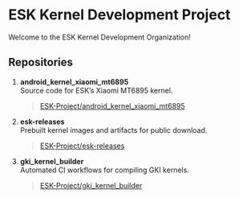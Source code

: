 # ESK Kernel Development Project

Welcome to the ESK Kernel Development Organization!

## Repositories

1. **android\_kernel\_xiaomi\_mt6895** <br/>
   Source code for ESK’s Xiaomi MT6895 kernel. <br/>
   > [ESK-Project/android\_kernel\_xiaomi\_mt6895](https://github.com/ESK-Project/android_kernel_xiaomi_mt6895)

2. **esk-releases** <br/>
   Prebuilt kernel images and artifacts for public download. <br/>
   > [ESK-Project/esk-releases](https://github.com/ESK-Project/esk-releases)

3. **gki\_kernel\_builder** <br/>
   Automated CI workflows for compiling GKI kernels. <br/>
   > [ESK-Project/gki\_kernel\_builder](https://github.com/ESK-Project/gki_kernel_builder)
